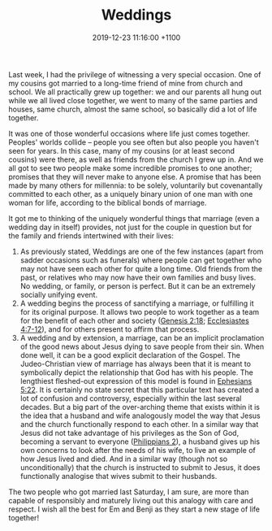 ﻿---
layout: post
title: "Weddings"
date: 2019-12-23 11:16:00 +1100
categories: marriage, weddings, sexuality, relationships, friendship, theology, anthropology.
description: "Last week, I had the privilege of witnessing a very special occasion.  One of my cousins got married to a long-time friend of mine from church and school.  We all practically grew up together: we and our parents all hung out while we all lived close together, we went to many of the same..."
---

Last week, I had the privilege of witnessing a very special occasion.  One of my cousins got married to a long-time friend of mine from church and school.  We all practically grew up together: we and our parents all hung out while we all lived close together, we went to many of the same parties and houses, same church, almost the same school, so basically did a lot of life together.

It was one of those wonderful occasions where life just comes together.  Peoples' worlds collide &ndash; people you see often but also people you haven't seen for years.  In this case, many of my cousins (or at least second cousins) were there, as well as friends from the church I grew up in.  And we all got to see two people make some incredible promises to one another; promises that they will never make to anyone else.  A promise that has been made by many others for millennia: to be solely, voluntarily but covenantally committed to each other, as a uniquely binary union of one man with one woman for life, according to the biblical bonds of marriage.

It got me to thinking of the uniquely wonderful things that marriage (even a wedding day in itself) provides, not just for the couple in question but for the family and friends intertwined with their lives:

1. As previously stated, Weddings are one of the few instances (apart from sadder occasions such as funerals) where people can get together who may not have seen each other for quite a long time.  Old friends from the past, or relatives who may now have their own families and busy lives.  No wedding, or family, or person is perfect.  But it can be an extremely socially unifying event.
2. A wedding begins the process of sanctifying a marriage, or fulfilling it for its original purpose.  It allows two people to work together as a team for the benefit of each other and society ([Genesis 2:18](https://www.bible.com/bible/1713/GEN.2.18.CSB); [Ecclesiastes 4:7-12](https://www.bible.com/bible/1713/ECC.4.CSB)), and for others present to affirm that process.
3. A wedding and by extension, a marriage, can be an implicit proclamation of the good news about Jesus dying to save people from their sin.  When done well, it can be a good explicit declaration of the Gospel.  The Judeo-Christian view of marriage has always been that it is meant to symbolically depict the relationship that God has with his people.  		The lengthiest fleshed-out expression of this model is found in [Ephesians 5:22](https://www.biblegateway.com/passage/?search=eph+5%3A21-33&version=CSB).  It is certainly no state secret that this particular text has created a lot of confusion and controversy, especially within the last several decades.  But a big part of the over-arching theme that exists within it is the idea that a husband and wife analogously model the way that Jesus and the church functionally respond to each other.  In a similar way that Jesus did not take advantage of his privileges as the Son of God, becoming a servant to everyone ([Philippians 2](https://www.biblegateway.com/passage/?search=philippians+2&version=CSB)), a husband gives up his own concerns to look after the needs of his wife, to live an example of how Jesus lived and died.  And in a similar way (though not so unconditionally) that the church is instructed to submit to Jesus, it does functionally analogise that wives submit to their husbands.

The two people who got married last Saturday, I am sure, are more than capable of responsibly and maturely living out this analogy with care and respect.  I wish all the best for Em and Benji as they start a new stage of life together!